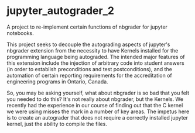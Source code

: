 # jupyter_autograder_2
A project to re-implement certain functions of nbgrader for jupyter notebooks.  

This project seeks to decouple the autograding aspects of jupyter's nbgrader extension from the necessity to have Kernels installed for the programming language being autograded.  The intended major features of this extension include the injection of arbitrary code into student answers (in order to establish preconditions and test postconditions), and the automation of certain reporting requirements for the accreditation of engineering programs in Ontario, Canada.  

So, you may be asking yourself, what about nbgrader is so bad that you felt you needed to do this?  It's not really about nbgrader, but the Kernels.  We recently had the experience in our course of finding out that the C kernel we were using misses the mark in a number of key areas.  The impetus here is to create an autograder that does not require a correctly installed jupyter kernel, just the ability to compile the files.  
